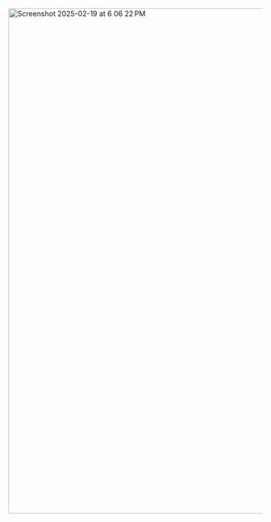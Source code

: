 <img width="1002" alt="Screenshot 2025-02-19 at 6 06 22 PM" src="https://github.com/user-attachments/assets/554e1906-40ff-48fd-b809-9b28e90cef1d" />
